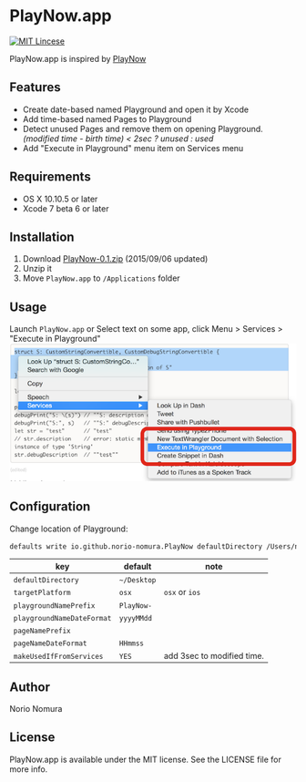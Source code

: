 # PlayNow.app
[![MIT Lincese](http://img.shields.io/badge/license-MIT-blue.svg?style=flat)](LICENSE)

PlayNow.app is inspired by [PlayNow](https://github.com/apalancat/PlayNow)

## Features
- Create date-based named Playground and open it by Xcode
- Add time-based named Pages to Playground
- Detect unused Pages and remove them on opening Playground.
*(modified time - birth time) < 2sec ? unused : used*
- Add "Execute in Playground" menu item on Services menu

## Requirements
- OS X 10.10.5 or later
- Xcode 7 beta 6 or later

## Installation
1. Download [PlayNow-0.1.zip](http://github.com/norio-nomura/PlayNow/releases/download/0.1/PlayNow-0.1.zip) (2015/09/06 updated)
2. Unzip it
3. Move `PlayNow.app` to `/Applications` folder

## Usage
Launch `PlayNow.app`
or
Select text on some app, click Menu > Services > "Execute in Playground"
![Services](images/ExecuteInPlayground.png)

## Configuration
Change location of Playground:
```sh
defaults write io.github.norio-nomura.PlayNow defaultDirectory /Users/norio/Documents
```

key                           | default     | note
------------------------------|-------------|---------------------------
`defaultDirectory`            | `~/Desktop` |
`targetPlatform`              | `osx`       | `osx` or `ios`
`playgroundNamePrefix`        | `PlayNow-`  |
`playgroundNameDateFormat`    | `yyyyMMdd`  |
`pageNamePrefix`              |             |
`pageNameDateFormat`          | `HHmmss`    |
`makeUsedIfFromServices`      | `YES`       | add 3sec to modified time.

## Author

Norio Nomura

## License

PlayNow.app is available under the MIT license. See the LICENSE file for more info.

